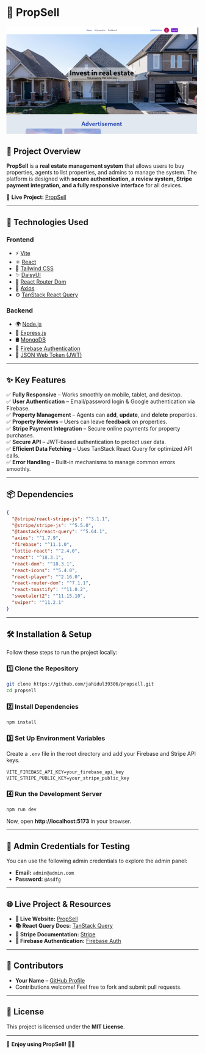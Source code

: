 # 🏡 PropSell

![PropSell Screenshot](Screenshot.png) <!-- Replace with an actual screenshot -->

## 📌 Project Overview

**PropSell** is a **real estate management system** that allows users to buy properties, agents to list properties, and admins to manage the system. The platform is designed with **secure authentication, a review system, Stripe payment integration, and a fully responsive interface** for all devices.

🔗 **Live Project:** [PropSell](https://propsell-6cc42.web.app)

---

## 🚀 Technologies Used

### **Frontend**
- ⚡ [Vite](https://vitejs.dev/)
- ⚛️ [React](https://react.dev/)
- 🎨 [Tailwind CSS](https://tailwindcss.com/)
- ✨ [DaisyUI](https://daisyui.com/)
- 🔀 [React Router Dom](https://reactrouter.com/en/main)
- 🔄 [Axios](https://axios-http.com/)
- ⚙️ [TanStack React Query](https://tanstack.com/query/latest)

### **Backend**
- 🌍 [Node.js](https://nodejs.org/)
- 🚀 [Express.js](https://expressjs.com/)
- 🛢️ [MongoDB](https://www.mongodb.com/)
- 🔐 [Firebase Authentication](https://firebase.google.com/)
- 🔑 [JSON Web Token (JWT)](https://jwt.io/)

---

## ✨ Key Features

✅ **Fully Responsive** – Works smoothly on mobile, tablet, and desktop.  
✅ **User Authentication** – Email/password login & Google authentication via Firebase.  
✅ **Property Management** – Agents can **add**, **update**, and **delete** properties.  
✅ **Property Reviews** – Users can leave **feedback** on properties.  
✅ **Stripe Payment Integration** – Secure online payments for property purchases.  
✅ **Secure API** – JWT-based authentication to protect user data.  
✅ **Efficient Data Fetching** – Uses TanStack React Query for optimized API calls.  
✅ **Error Handling** – Built-in mechanisms to manage common errors smoothly.  

---

## 📦 Dependencies

```json
{
  "@stripe/react-stripe-js": "^3.1.1",
  "@stripe/stripe-js": "^5.5.0",
  "@tanstack/react-query": "^5.64.1",
  "axios": "^1.7.9",
  "firebase": "^11.1.0",
  "lottie-react": "^2.4.0",
  "react": "^18.3.1",
  "react-dom": "^18.3.1",
  "react-icons": "^5.4.0",
  "react-player": "^2.16.0",
  "react-router-dom": "^7.1.1",
  "react-toastify": "^11.0.2",
  "sweetalert2": "^11.15.10",
  "swiper": "^11.2.1"
}
```

---

## 🛠️ Installation & Setup

Follow these steps to run the project locally:

### **1️⃣ Clone the Repository**
```sh
git clone https://github.com/jahidul39306/propsell.git
cd propsell
```

### **2️⃣ Install Dependencies**
```sh
npm install
```

### **3️⃣ Set Up Environment Variables**
Create a `.env` file in the root directory and add your Firebase and Stripe API keys.

```env
VITE_FIREBASE_API_KEY=your_firebase_api_key
VITE_STRIPE_PUBLIC_KEY=your_stripe_public_key
```

### **4️⃣ Run the Development Server**
```sh
npm run dev
```
Now, open **http://localhost:5173** in your browser.

---

## 🔑 Admin Credentials for Testing
You can use the following admin credentials to explore the admin panel:

- **Email:** `admin@admin.com`
- **Password:** `@Asdfg`

---

## 🌐 Live Project & Resources

- **🔗 Live Website:** [PropSell](https://propsell-6cc42.web.app)
- **📚 React Query Docs:** [TanStack Query](https://tanstack.com/query)
- **🛒 Stripe Documentation:** [Stripe](https://stripe.com/docs)
- **🔐 Firebase Authentication:** [Firebase Auth](https://firebase.google.com/docs/auth)

---

## 🤝 Contributors

- **Your Name** – [GitHub Profile](https://github.com/yourusername)
- Contributions welcome! Feel free to fork and submit pull requests.

---

## 📜 License

This project is licensed under the **MIT License**.

---

🚀 **Enjoy using PropSell!** 🏡✨
